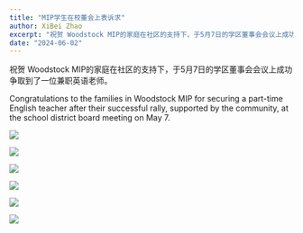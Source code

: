 ```yaml
---
title: "MIP学生在校董会上表诉求"
author: XiBei Zhao
excerpt: "祝贺 Woodstock MIP的家庭在社区的支持下，于5月7日的学区董事会会议上成功争取到了一位兼职英语老师。"
date: "2024-06-02"
---
```


祝贺 Woodstock MIP的家庭在社区的支持下，于5月7日的学区董事会会议上成功争取到了一位兼职英语老师。

Congratulations to the families in Woodstock MIP for securing a part-time English teacher after their successful rally, supported by the community, at the school district board meeting on May 7.

![](https://res.cloudinary.com/dhngj18do/image/upload/f_auto,q_auto/v1/images/447556191_445370408128047_8172258591199513486_n)

![](https://res.cloudinary.com/dhngj18do/image/upload/f_auto,q_auto/v1/images/447702351_445370474794707_3095284746739880849_n)

![](https://res.cloudinary.com/dhngj18do/image/upload/f_auto,q_auto/v1/images/447560602_445370418128046_3961967290921917742_n)

![](https://res.cloudinary.com/dhngj18do/image/upload/f_auto,q_auto/v1/images/447776798_445370441461377_8220485933768179731_n)

![](https://res.cloudinary.com/dhngj18do/image/upload/f_auto,q_auto/v1/images/447503369_445370508128037_7292531480237030911_n)

![](https://res.cloudinary.com/dhngj18do/image/upload/f_auto,q_auto/v1/images/447689258_445370461461375_270317268086262952_n)
